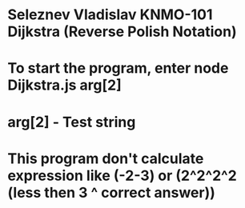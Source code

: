 # Seleznev Vladislav KNMO-101 Dijkstra (Reverse Polish Notation)
# To start the program, enter node Dijkstra.js arg[2]
# arg[2] - Test string
# This program don't calculate expression like (-2-3) or (2^2^2^2 (less then 3 ^ correct answer))
